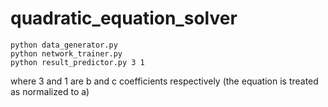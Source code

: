 # quadratic_equation_solver

```
python data_generator.py
python network_trainer.py
python result_predictor.py 3 1 
```

where 3 and 1 are b and c coefficients respectively (the equation is treated as normalized to a)
